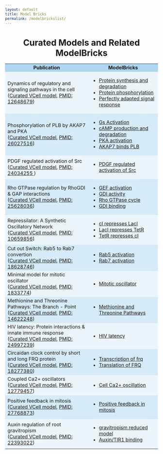 ```yaml
---
layout: default
title: Model Bricks
permalink: /modelbrickslist/
---
```


<h1 align="center"> Curated Models and Related ModelBricks </h1>

<table border-left="15">
<tr>
     <td bgcolor="#AED6F1" align="center"><strong>Publication</strong>
     </td>
     <td bgcolor="#AED6F1" align="center"><strong>ModelBricks</strong>
     </td>
</tr>
<tr>
     <td bgcolor="#EBF5FB"> Dynamics of regulatory and signaling pathways in the cell <br>
     (<a href="/CM_PM12648679/">Curated VCell model</a>, 
      <a href="https://www.ncbi.nlm.nih.gov/pubmed/12648679">PMID: 12648679</a>)
     </td>
     <td bgcolor="#EBF5FB">
          <ul>
          <li><a href="/CM_PM12648679_MB1"> Protein synthesis and degradation</a></li>
          <li><a href="/CM_PM12648679_MB2/"> Protein phosphorylation</a></li>
          <li><a href="/CM_PM12648679_MB3/"> Perfectly adapted signal response</a></li>
          </ul>
     </td>
</tr>
<tr>
     <td bgcolor="#D6EAF8"> Phosphorylation of PLB by AKAP7 and PKA <br>
          (<a href="http://modelbricks.org/CM_PM26027516/">Curated VCell model</a>,
          <a href="https://www.ncbi.nlm.nih.gov/pubmed/26027516">PMID: 26027516</a>)
     </td>
     <td bgcolor="#D6EAF8">
          <ul>
          <li><a href="/CM_PM26027516_MB1/">Gs Activation</a></li>
          <li><a href="/CM_PM26027516_MB2/">cAMP production and degradation</a></li>
          <li><a href="/CM_PM26027516_MB3/">PKA activation </a></li>
          <li><a href="/CM_PM26027516_MB4/">AKAP7 binds PLB</a></li>
          </ul>
     </td>
</tr>
<tr>
     <td bgcolor="#EBF5FB"> PDGF regulated activation of Src <br>
          (<a href="http://modelbricks.org/MB_PDGF_Src/">Curated VCell model</a>,
          <a href="https://www.ncbi.nlm.nih.gov/pubmed/24034255 ">PMID: 24034255 </a>)
     </td>
     <td bgcolor="#EBF5FB">
          <ul>
          <li><a href="http://modelbricks.org/MB_PDGF_Src/">PDGF regulated activation of Src</a></li>
          </ul>
     </td>
</tr>
<tr>
     <td bgcolor="#D6EAF8"> Rho GTPase regulation by RhoGDI & GAP interactions <br>
          (<a href="http://modelbricks.org/CM_PM25628036/">Curated VCell model</a>,
          <a href="https://www.ncbi.nlm.nih.gov/pubmed/25628036">PMID: 25628036</a>)
     </td>
     <td bgcolor="#D6EAF8">
          <ul>
          <li><a href="/CM_PM25628036_MB1/">GEF activation</a></li>
          <li><a href="/CM_PM25628036_MB2/">GDI activity</a></li>
          <li><a href="/CM_PM25628036_MB3/">Rho GTPase cycle</a></li>
          <li><a href="/CM_PM25628036_MB4/">GDI binding</a></li>
          </ul>
     </td>
</tr>
<tr>
     <td bgcolor="#EBF5FB"> Repressilator: A Synthetic Oscillatory Network <br>
               (<a href="http://modelbricks.org/CM_PM10659856/">Curated VCell model</a>,
          <a href="https://www.ncbi.nlm.nih.gov/pubmed/10659856">PMID: 10659856</a>)
     </td>
     <td bgcolor="#EBF5FB">
          <ul>
          <li><a href="/CM_PM10659856_MB1/">cI represses LacI</a></li>
          <li><a href="/CM_PM10659856_MB2/">LacI represses TetR</a></li>
          <li><a href="/CM_PM10659856_MB3/">TetR represses cI</a></li>
          </ul>
     </td>
</tr>
<tr>
     <td bgcolor="#D6EAF8"> Cut out Switch: Rab5 to Rab7 convertion <br>
          (<a href="http://modelbricks.org/CM_PM18628746/">Curated VCell model</a>,
          <a href="https://www.ncbi.nlm.nih.gov/pubmed/18628746">PMID: 18628746</a>)
     </td>
     <td bgcolor="#D6EAF8">
          <ul>
          <li><a href="http://modelbricks.org/CM_PM18628746_MB1/">Rab5 activation</a></li>
          <li><a href="http://modelbricks.org/CM_PM18628746_MB2/">Rab7 activation</a></li>
          </ul>
               </td>
</tr>
<tr>
     <td bgcolor="#EBF5FB"> Minimal model for mitotic oscillator <br>
         (<a href="http://modelbricks.org/CM_PM1833774/">Curated VCell model</a>,
          <a href="https://www.ncbi.nlm.nih.gov/pubmed/1833774">PMID: 1833774</a>)
     </td>
     <td bgcolor="#EBF5FB">
          <ul>
          <li><a href="http://modelbricks.org/CM_PM1833774/">Mitotic oscillator</a></li>
          </ul>
     </td>
</tr>
<tr>
     <td bgcolor="#D6EAF8"> Methionine and Threonine Pathways: The Branch - Point <br>
          (<a href="http://modelbricks.org/CM_PM14622248/">Curated VCell model</a>,
          <a href="https://www.ncbi.nlm.nih.gov/pubmed/14622248">PMID: 14622248</a>)
     </td>
     <td bgcolor="#D6EAF8">
          <ul>
          <li><a href="http://modelbricks.org/CM_PM14622248/">Methionine and Threonine Pathways</a></li>
          </ul>
     </td>
</tr>
<tr>
     <td bgcolor="#EBF5FB"> HIV latency: Protein interactions & innate immune response <br>
         (<a href="http://modelbricks.org/CM_PM24997239/">Curated VCell model</a>,
          <a href="https://www.ncbi.nlm.nih.gov/pubmed/24997239">PMID: 24997239</a>)
     </td>
     <td bgcolor="#EBF5FB">
          <ul>
          <li><a href="http://modelbricks.org/CM_PM24997239/"> HIV latency</a></li>
          </ul>
     </td>
</tr>
<tr>
     <td bgcolor="#D6EAF8"> Circaidan clock control by short and long FRQ protein <br>
          (<a href="http://modelbricks.org/CM_PM18277380/">Curated VCell model</a>,
          <a href="https://www.ncbi.nlm.nih.gov/pubmed/18277380">PMID: 18277380</a>)
     </td>
     <td bgcolor="#D6EAF8">
          <ul>
          <li><a href="http://modelbricks.org/CM_PM18277380_MB1/">Transcription of frq</a></li>
          <li><a href="http://modelbricks.org/CM_PM18277380_MB2/">Translation of FRQ</a></li>
          </ul>
     </td>
</tr>
<tr>
     <td bgcolor="#EBF5FB"> Coupled Ca2+ oscillators <br>
          (<a href="http://modelbricks.org/CM_PM12779457.md/">Curated VCell model</a>, 
          <a href="https://www.ncbi.nlm.nih.gov/pubmed/12779457">PMID: 12779457</a>)
     </td>
     <td bgcolor="#EBF5FB">
          <ul>
          <li><a href="http://modelbricks.org/CM_PM12779457_MB1/"> Cell Ca2+ oscillation</a></li>
          </ul>
     </td>
</tr>
<tr>
     <td bgcolor="#D6EAF8"> Positive feedback in mitosis <br>
          (<a href="http://modelbricks.org/CM_PM27768873/">Curated VCell model</a>,
          <a href="https://www.ncbi.nlm.nih.gov/pubmed/27768873">PMID: 27768873</a>)
     </td>
     <td bgcolor="#D6EAF8">
          <ul>
          <li><a href="http://modelbricks.org/CM_PM27768873/"> Positive feedback in mitosis</a></li>
          </ul>
     </td>
</tr>
<tr>
     <td bgcolor="#EBF5FB"> Auxin regulation of root gravitropism <br>
          (<a href="http://modelbricks.org/CM_PM22393022/">Curated VCell model</a>,
          <a href="https://www.ncbi.nlm.nih.gov/pubmed/22393022">PMID: 22393022</a>)
     </td>
     <td bgcolor="#EBF5FB">
          <ul>
          <li><a href="http://modelbricks.org/CM_PM22393022_MB1/">gravitropism reduced model</a></li>
          <li><a href="http://modelbricks.org/CM_PM22393022_MB2/">Auxin/TIR1 binding</a></li>
          </ul>
     </td>
</tr>
</table>
